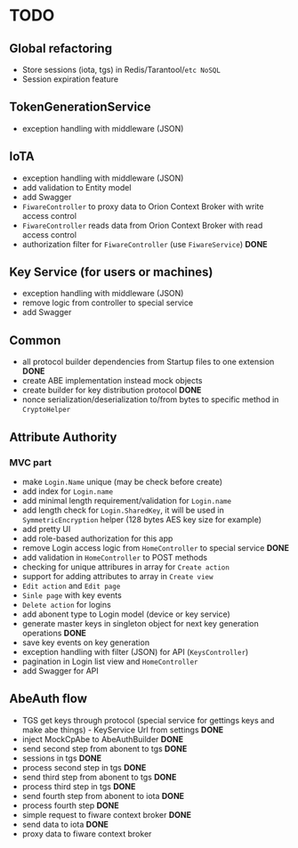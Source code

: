 # TODO
## Global refactoring
- Store sessions (iota, tgs) in Redis/Tarantool/`etc NoSQL`
- Session expiration feature
## TokenGenerationService
- exception handling with middleware (JSON)
## IoTA
- exception handling with middleware (JSON)
- add validation to Entity model
- add Swagger
- `FiwareController` to proxy data to Orion Context Broker with write access control
- `FiwareController` reads data from Orion Context Broker with read access control
- authorization filter for `FiwareController` (use `FiwareService`) **DONE**
## Key Service (for users or machines)
- exception handling with middleware (JSON)
- remove logic from controller to special service
- add Swagger
## Common
- all protocol builder dependencies from Startup files to one extension **DONE**
- create ABE implementation instead mock objects
- create builder for key distribution protocol **DONE**
- nonce serialization/deserialization to/from bytes to specific method in `CryptoHelper`
## Attribute Authority
### MVC part
- make `Login.Name` unique (may be check before create)
- add index for `Login.name`
- add minimal length requirement/validation for `Login.name`
- add length check for `Login.SharedKey`, it will be used in `SymmetricEncryption` helper (128 bytes AES key size for example)
- add pretty UI
- add role-based authorization for this app
- remove Login access logic from `HomeController` to special service **DONE**
- add validation in `HomeController` to POST methods
- checking for unique attribures in array for `Create action`
- support for adding attributes to array in `Create view`
- `Edit action` and `Edit page`
- `Sinle page` with key events
- `Delete action` for logins 
- add abonent type to Login model (device or key service)
- generate master keys in singleton object for next key generation operations **DONE**
- save key events on key generation
- exception handling with filter (JSON) for API (`KeysController`)
- pagination in Login list view and `HomeController`
- add Swagger for API
## AbeAuth flow
- TGS get keys through protocol (special service for gettings keys and make abe things) - KeyService Url from settings **DONE**
- inject MockCpAbe to AbeAuthBuilder **DONE**
- send second step from abonent to tgs **DONE**
- sessions in tgs **DONE**
- process second step in tgs **DONE**
- send third step from abonent to tgs **DONE**
- process third step in tgs **DONE**
- send fourth step from abonent to iota **DONE**
- process fourth step **DONE**
- simple request to fiware context broker **DONE**
- send data to iota **DONE**
- proxy data to fiware context broker